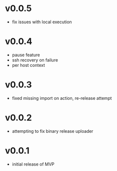 # v0.0.5
- fix issues with local execution
# v0.0.4
- pause feature
- ssh recovery on failure
- per host context
# v0.0.3
- fixed missing import on action, re-release attempt
# v0.0.2
- attempting to fix binary release uploader
# v0.0.1
- initial release of MVP